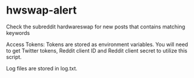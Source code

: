 # hwswap-alert
Check the subreddit hardwareswap for new posts that contains matching keywords

Access Tokens:
Tokens are stored as environment variables. You will need to get Twitter tokens, Reddit client ID and Reddit client secret to utilize this script.

Log files are stored in log.txt.
